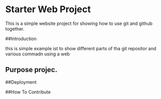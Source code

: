 # Starter Web Project
This is a simple website project for showing how to use git and github together.


##Introduction

this is simple example ist to show different parts of tha git repositor and various commadn using a web
## Purpose projec.


##Deployment

##How To Contribute